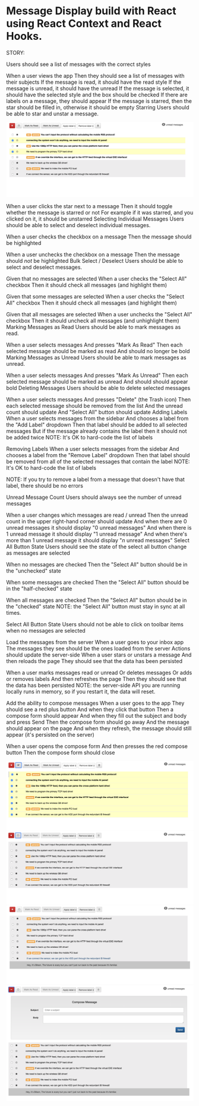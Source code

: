 # Message Display build with React using React Context and React Hooks.

STORY:

Users should see a list of messages with the correct styles

When a user views the app
Then they should see a list of messages with their subjects
If the message is read, it should have the read style
If the message is unread, it should have the unread
If the message is selected, it should have the selected style and the box should be checked
If there are labels on a message, they should appear
If the message is starred, then the star should be filled in, otherwise it should be empty
Starring
Users should be able to star and unstar a message.

![Image1](screenshots/1.png)

When a user clicks the star next to a message
Then it should toggle whether the message is starred or not
For example if it was starred, and you clicked on it, it should be unstarred
Selecting Individual Messages
Users should be able to select and deselect individual messages.

When a user checks the checkbox on a message
Then the message should be highlighted

When a user unchecks the checkbox on a message
Then the message should _not_ be highlighted
Bulk Select / Deselect
Users should be able to select and deselect messages.

Given that no messages are selected
When a user checks the "Select All" checkbox
Then it should check all messages (and highlight them)

Given that some messages are selected
When a user checks the "Select All" checkbox
Then it should check all messages (and highlight them)

Given that all messages are selected
When a user unchecks the "Select All" checkbox
Then it should uncheck all messages (and unhighlight them)
Marking Messages as Read
Users should be able to mark messages as read.

When a user selects messages
And presses "Mark As Read"
Then each selected message should be marked as read
And should no longer be bold
Marking Messages as Unread
Users should be able to mark messages as unread.

When a user selects messages
And presses "Mark As Unread"
Then each selected message should be marked as unread
And should should appear bold
Deleting Messages
Users should be able to delete selected messages

When a user selects messages
And presses "Delete" (the Trash icon)
Then each selected message should be removed from the list
And the unread count should update
And "Select All" button should update
Adding Labels
When a user selects messages from the sidebar
And chooses a label from the "Add Label" dropdown
Then that label should be added to all selected messages
But if the message already contains the label then it should not be added twice
NOTE: It's OK to hard-code the list of labels

Removing Labels
When a user selects messages from the sidebar
And chooses a label from the "Remove Label" dropdown
Then that label should be removed from all of the selected messages that contain the label
NOTE: It's OK to hard-code the list of labels

NOTE: If you try to remove a label from a message that doesn't have that label, there should be no errors

Unread Message Count
Users should always see the number of unread messages

When a user changes which messages are read / unread
Then the unread count in the upper right-hand corner should update
And when there are 0 unread messages it should display "0 unread messages"
And when there is 1 unread message it should display "1 unread message"
And when there's more than 1 unread message it should display "_n_ unread messages"
Select All Button State
Users should see the state of the select all button change as messages are selected

When no messages are checked
Then the "Select All" button should be in the "unchecked" state

When some messages are checked
Then the "Select All" button should be in the "half-checked" state

When all messages are checked
Then the "Select All" button should be in the "checked" state
NOTE: the "Select All" button must stay in sync at all times.

Select All Button State
Users should not be able to click on toolbar items when no messages are selected

Load the messages from the server
When a user goes to your inbox app
The messages they see should be the ones loaded from the server
Actions should update the server-side
When a user stars or unstars a message
And then reloads the page
They should see that the data has been persisted

When a user marks messages read or unread
Or deletes messages
Or adds or removes labels
And then refreshes the page
Then they should see that the data has been persisted
NOTE: the server-side API you are running locally runs in memory, so if you restart it, the data will reset.

Add the ability to compose messages
When a user goes to the app
They should see a red plus button
And when they click that button
Then a compose form should appear
And when they fill out the subject and body and press Send
Then the compose form should go away
And the message should appear on the page
And when they refresh, the message should still appear (it's persisted on the server)

When a user opens the compose form
And then presses the red compose button
Then the compose form should close

![Image1](screenshots/2.png)
![Image1](screenshots/3.png)
![Image1](screenshots/4.png)
![Image1](screenshots/5.png)
